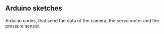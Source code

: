 ## Arduino sketches

Arduino codes, that send the data of the camera, the servo motor and the pressure sensor.
